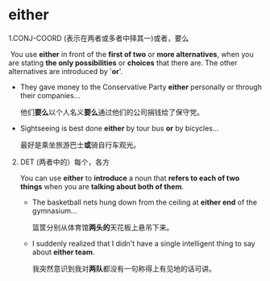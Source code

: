 # either

1.CONJ-COORD (表示在两者或多者中择其一)或者，要么

​	You use **either** in front of the **first of two** or **more alternatives**, when you are stating **the only possibilities** or **choices** that there are. The other alternatives are introduced by '**or**'.

- They gave money to the Conservative Party **either** personally or through their companies...

  他们**要么**以个人名义**要么**通过他们的公司捐钱给了保守党。

- Sightseeing is best done **either** by tour bus **or** by bicycles...

  最好是乘坐旅游巴士**或**骑自行车观光。

2. DET (两者中的）每个，各方

   You can use **either** to **introduce** a noun that **refers to each of two things** when you are **talking about both of them**.

   * The basketball nets hung down from the ceiling at **either end** of the gymnasium...

     篮筐分别从体育馆**两头的**天花板上悬吊下来。

   * I suddenly realized that I didn't have a single intelligent thing to say about **either team**.

     我突然意识到我对**两队**都没有一句称得上有见地的话可讲。